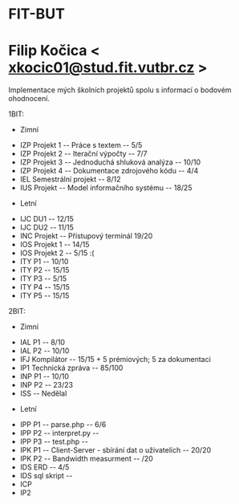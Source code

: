 # FIT-BUT

# Filip Kočica < xkocic01@stud.fit.vutbr.cz >


Implementace mých školních projektů spolu s informací o bodovém ohodnocení.


1BIT:

* Zimní

 + IZP Projekt 1 -- Práce s textem -- 5/5
 + IZP Projekt 2 -- Iterační výpočty -- 7/7
 + IZP Projekt 3 -- Jednoduchá shluková analýza -- 10/10
 + IZP Projekt 4 -- Dokumentace zdrojového kódu -- 4/4
 + IEL Semestrální projekt -- 8/12
 + IUS Projekt -- Model informačního systému -- 18/25

* Letní

 + IJC DU1 -- 12/15
 + IJC DU2 -- 11/15
 + INC Projekt -- Přístupový terminál 19/20
 + IOS Projekt 1 -- 14/15
 + IOS Projekt 2 -- 5/15 :(
 + ITY P1 -- 10/10
 + ITY P2 -- 15/15
 + ITY P3 -- 5/15
 + ITY P4 -- 15/15
 + ITY P5 -- 15/15
 
2BIT:

* Zimní

 + IAL P1 -- 8/10
 + IAL P2 -- 10/10
 + IFJ Kompilátor -- 15/15 + 5 prémiových; 5 za dokumentaci
 + IP1 Technická zpráva -- 85/100
 + INP P1 -- 10/10
 + INP P2 -- 23/23
 + ISS -- Nedělal

* Letní

 + IPP P1 -- parse.php -- 6/6
 + IPP P2 -- interpret.py --
 + IPP P3 -- test.php --
 + IPK P1 -- Client-Server - sbírání dat o uživatelích -- 20/20
 + IPK P2 -- Bandwidth measurment -- /20
 + IDS ERD -- 4/5
 + IDS sql skript --
 + ICP
 + IP2
